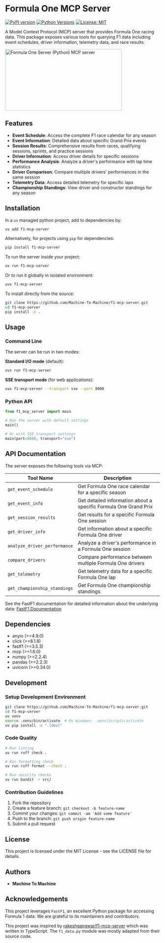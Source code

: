# Formula One MCP Server

[![PyPI version](https://img.shields.io/pypi/v/f1-mcp-server.svg)](https://pypi.org/project/f1-mcp-server/)
[![Python Versions](https://img.shields.io/pypi/pyversions/f1-mcp-server.svg)](https://pypi.org/project/f1-mcp-server/)
[![License: MIT](https://img.shields.io/badge/License-MIT-yellow.svg)](https://opensource.org/licenses/MIT)

A Model Context Protocol (MCP) server that provides Formula One racing data. This package exposes various tools for querying F1 data including event schedules, driver information, telemetry data, and race results.

<a href="https://glama.ai/mcp/servers/@Machine-To-Machine/f1-mcp-server">
  <img width="380" height="200" src="https://glama.ai/mcp/servers/@Machine-To-Machine/f1-mcp-server/badge" alt="Formula One Server (Python) MCP server" />
</a>

## Features

- **Event Schedule**: Access the complete F1 race calendar for any season
- **Event Information**: Detailed data about specific Grand Prix events
- **Session Results**: Comprehensive results from races, qualifying sessions, sprints, and practice sessions
- **Driver Information**: Access driver details for specific sessions
- **Performance Analysis**: Analyze a driver's performance with lap time statistics
- **Driver Comparison**: Compare multiple drivers' performances in the same session
- **Telemetry Data**: Access detailed telemetry for specific laps
- **Championship Standings**: View driver and constructor standings for any season

## Installation

In a `uv` managed python project, add to dependencies by:

```bash
uv add f1-mcp-server
```

Alternatively, for projects using `pip` for dependencies:
```bash
pip install f1-mcp-server
```

To run the server inside your project:

```bash
uv run f1-mcp-server
```

Or to run it globally in isolated environment:

```bash
uvx f1-mcp-server
```

To install directly from the source:

```bash
git clone https://github.com/Machine-To-Machine/f1-mcp-server.git
cd f1-mcp-server
pip install -e .
```

## Usage

### Command Line

The server can be run in two modes:

**Standard I/O mode** (default):

```bash
uvx run f1-mcp-server
```

**SSE transport mode** (for web applications):

```bash
uvx f1-mcp-server --transport sse --port 8000
```

### Python API

```python
from f1_mcp_server import main

# Run the server with default settings
main()

# Or with SSE transport settings
main(port=9000, transport="sse")
```

## API Documentation

The server exposes the following tools via MCP:

| Tool Name | Description |
|-----------|-------------|
| `get_event_schedule` | Get Formula One race calendar for a specific season |
| `get_event_info` | Get detailed information about a specific Formula One Grand Prix |
| `get_session_results` | Get results for a specific Formula One session |
| `get_driver_info` | Get information about a specific Formula One driver |
| `analyze_driver_performance` | Analyze a driver's performance in a Formula One session |
| `compare_drivers` | Compare performance between multiple Formula One drivers |
| `get_telemetry` | Get telemetry data for a specific Formula One lap |
| `get_championship_standings` | Get Formula One championship standings |

See the FastF1 documentation for detailed information about the underlying data: [FastF1 Documentation](https://theoehrly.github.io/Fast-F1/)

## Dependencies

- anyio (>=4.9.0)
- click (>=8.1.8)
- fastf1 (>=3.5.3)
- mcp (>=1.6.0)
- numpy (>=2.2.4)
- pandas (>=2.2.3)
- uvicorn (>=0.34.0)

## Development

### Setup Development Environment

```bash
git clone https://github.com/Machine-To-Machine/f1-mcp-server.git
cd f1-mcp-server
uv venv
source .venv/bin/activate  # On Windows: .venv\Scripts\activate
uv pip install -e ".[dev]"
```

### Code Quality

```bash
# Run linting
uv run ruff check .

# Run formatting check
uv run ruff format --check .

# Run security checks
uv run bandit -r src/
```

### Contribution Guidelines

1. Fork the repository
2. Create a feature branch: `git checkout -b feature-name`
3. Commit your changes: `git commit -am 'Add some feature'`
4. Push to the branch: `git push origin feature-name`
5. Submit a pull request

## License

This project is licensed under the MIT License - see the LICENSE file for details.

## Authors

- **Machine To Machine**

## Acknowledgements

This project leverages `FastF1`, an excellent Python package for accessing Formula 1 data. We are grateful to its maintainers and contributors.

This project was inspired by [rakeshgangwar/f1-mcp-server](https://github.com/rakeshgangwar/f1-mcp-server) which was written in TypeScript. The `f1_data.py` module was mostly adapted from their source code.